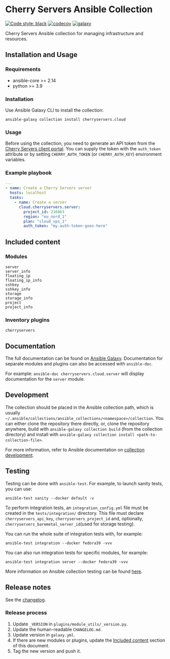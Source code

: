 # Cherry Servers Ansible Collection

[![Code style: black](https://img.shields.io/badge/code%20style-black-000000.svg)](https://github.com/psf/black)
[![codecov](https://codecov.io/gh/caliban0/cherryservers-ansible-collection/graph/badge.svg?token=WQ8P3OKBCZ)](https://codecov.io/gh/caliban0/cherryservers-ansible-collection)
[![galaxy](https://img.shields.io/badge/dynamic/json?url=https%3A%2F%2Fgalaxy.ansible.com%2Fapi%2Fv3%2Fplugin%2Fansible%2Fcontent%2Fpublished%2Fcollections%2Findex%2Fcherryservers%2Fcloud%2F&query=highest_version.version&label=galaxy)](https://galaxy.ansible.com/ui/repo/published/cherryservers/cloud/)

Cherry Servers Ansible collection for managing infrastructure and resources.

## Installation and Usage

### Requirements

- ansible-core >= 2.14
- python >= 3.9

### Installation

Use Ansible Galaxy CLI to install the collection:

```shell
ansible-galaxy collection install cherryservers.cloud
```

### Usage

Before using the collection, you need to generate an API token from
the [Cherry Servers client portal](https://portal.cherryservers.com/settings/api-keys).
You can supply the token with the `auth_token` attribute or by setting `CHERRY_AUTH_TOKEN` (or `CHERRY_AUTH_KEY`)
environment variables.

### Example playbook

```yaml
---
- name: Create a Cherry Servers server
  hosts: localhost
  tasks:
    - name: Create a server
      cloud.cherryservers.server:
        project_id: 216063
        region: "eu_nord_1"
        plan: "cloud_vps_1"
        auth_token: "my-auth-token-goes-here"
```

## Included content

### Modules

```text
server
server_info
floating_ip
floating_ip_info
sshkey
sshkey_info
storage
storage_info
project
project_info
```

### Inventory plugins

```cherryservers```

## Documentation

The full documentation can be found
on [Ansible Galaxy](https://galaxy.ansible.com/ui/repo/published/cherryservers/cloud/docs/).
Documentation for separate modules and plugins can also be accessed with `ansible-doc`.

For example: `ansible-doc cherryservers.cloud.server` will display documentation for the `server` module.

## Development

The collection should be placed in the Ansible collection path, which is usually
`~/.ansible/collections/ansible_collections/<namespace>/collection`.
You can either clone the repository there directly, or, clone the repository anywhere, build with
`ansible-galaxy collection build` (from the collection directory)
and install with `ansible-galaxy collection install <path-to-collection-file>`.

For more information, refer to Ansible documentation
on [collection development](https://docs.ansible.com/ansible/latest/dev_guide/developing_collections.html).

## Testing

Testing can be done with `ansible-test`. For example, to launch sanity tests, you can use:

```shell
ansible-test sanity --docker default -v
```

To perform integration tests, an `integration_config.yml` file must be created in the `tests/integration/` directory.
This file must declare `cherryservers_api_key`, `cherryservers_project_id` and, optionally,
`cherryservers_baremetal_server_id`(used for storage testing).

You can run the whole suite of integration tests with, for example:

```shell
ansible-test integration --docker fedora39 -vvv
```

You can also run integration tests for specific modules, for example:

```shell
ansible-test integration server --docker fedora39 -vvv
```

More information on Ansible collection testing can be
found [here](https://docs.ansible.com/ansible/latest/dev_guide/developing_collections_testing.html).

## Release notes

See the [changelog](CHANGELOG.md).

### Release process

1. Update `_VERSION` in `plugins/module_utils/_version.py`.
2. Update the human-readable `CHANGELOG.md`.
3. Update version in `galaxy.yml`.
4. If there are new modules or plugins, update the [Included content](#included-content) section of this document.
5. Tag the new version and push it.